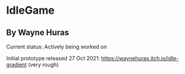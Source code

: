 # IdleGame
## By Wayne Huras

Current status: Actively being worked on

Initial prototype released 27 Oct 2021: https://waynehuras.itch.io/idle-gradient (very rough)